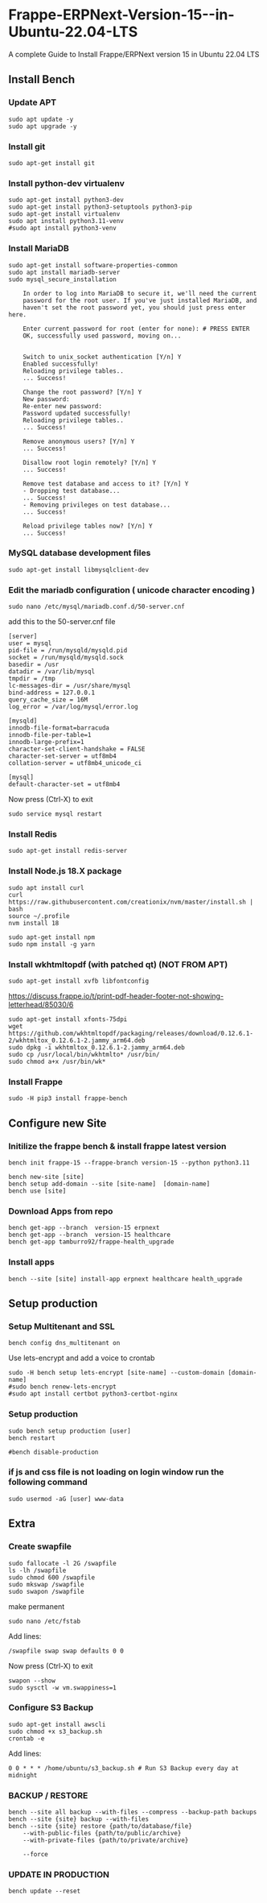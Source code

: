 # Frappe-ERPNext-Version-15--in-Ubuntu-22.04-LTS
A complete Guide to Install Frappe/ERPNext version 15  in Ubuntu 22.04 LTS

## Install Bench
### Update APT
	sudo apt update -y
	sudo apt upgrade -y

### Install git 
	sudo apt-get install git

### Install python-dev virtualenv  
	sudo apt-get install python3-dev
	sudo apt-get install python3-setuptools python3-pip
	sudo apt-get install virtualenv
	sudo apt install python3.11-venv
	#sudo apt install python3-venv

### Install MariaDB
	sudo apt-get install software-properties-common
	sudo apt install mariadb-server
	sudo mysql_secure_installation

		In order to log into MariaDB to secure it, we'll need the current
		password for the root user. If you've just installed MariaDB, and
		haven't set the root password yet, you should just press enter here.

		Enter current password for root (enter for none): # PRESS ENTER
		OK, successfully used password, moving on...


		Switch to unix_socket authentication [Y/n] Y
		Enabled successfully!
		Reloading privilege tables..
		... Success!

		Change the root password? [Y/n] Y
		New password: 
		Re-enter new password: 
		Password updated successfully!
		Reloading privilege tables..
		... Success!

		Remove anonymous users? [Y/n] Y
		... Success!

		Disallow root login remotely? [Y/n] Y
		... Success!

		Remove test database and access to it? [Y/n] Y
		- Dropping test database...
		... Success!
		- Removing privileges on test database...
		... Success!

		Reload privilege tables now? [Y/n] Y
		... Success!

### MySQL database development files

	sudo apt-get install libmysqlclient-dev

### Edit the mariadb configuration ( unicode character encoding )

	sudo nano /etc/mysql/mariadb.conf.d/50-server.cnf

add this to the 50-server.cnf file

    [server]
    user = mysql
    pid-file = /run/mysqld/mysqld.pid
    socket = /run/mysqld/mysqld.sock
    basedir = /usr
    datadir = /var/lib/mysql
    tmpdir = /tmp
    lc-messages-dir = /usr/share/mysql
    bind-address = 127.0.0.1
    query_cache_size = 16M
    log_error = /var/log/mysql/error.log

    [mysqld]
    innodb-file-format=barracuda
    innodb-file-per-table=1
    innodb-large-prefix=1
    character-set-client-handshake = FALSE
    character-set-server = utf8mb4
    collation-server = utf8mb4_unicode_ci      

    [mysql]
    default-character-set = utf8mb4

Now press (Ctrl-X) to exit

    sudo service mysql restart

### Install Redis
	sudo apt-get install redis-server

### Install Node.js 18.X package

	sudo apt install curl 
	curl https://raw.githubusercontent.com/creationix/nvm/master/install.sh | bash
	source ~/.profile
	nvm install 18

	sudo apt-get install npm
	sudo npm install -g yarn


### Install wkhtmltopdf (with patched qt) (NOT FROM APT)
	sudo apt-get install xvfb libfontconfig

https://discuss.frappe.io/t/print-pdf-header-footer-not-showing-letterhead/85030/6

	sudo apt-get install xfonts-75dpi
	wget https://github.com/wkhtmltopdf/packaging/releases/download/0.12.6.1-2/wkhtmltox_0.12.6.1-2.jammy_arm64.deb
	sudo dpkg -i wkhtmltox_0.12.6.1-2.jammy_arm64.deb
	sudo cp /usr/local/bin/wkhtmlto* /usr/bin/
	sudo chmod a+x /usr/bin/wk*

### Install Frappe

	sudo -H pip3 install frappe-bench

## Configure new Site

### Initilize the frappe bench & install frappe latest version 
	bench init frappe-15 --frappe-branch version-15 --python python3.11

	bench new-site [site]
	bench setup add-domain --site [site-name]  [domain-name]
	bench use [site]

### Download Apps from repo
	bench get-app --branch  version-15 erpnext
	bench get-app --branch  version-15 healthcare
	bench get-app tamburro92/frappe-health_upgrade

### Install apps

	bench --site [site] install-app erpnext healthcare health_upgrade 

## Setup production

### Setup Multitenant and SSL
	bench config dns_multitenant on

Use lets-encrypt and add a voice to crontab

	sudo -H bench setup lets-encrypt [site-name] --custom-domain [domain-name]
	#sudo bench renew-lets-encrypt
	#sudo apt install certbot python3-certbot-nginx

### Setup production
    
	sudo bench setup production [user]
	bench restart

	#bench disable-production

### if js and css file is not loading on login window run the following command
	sudo usermod -aG [user] www-data


## Extra
### Create swapfile
	sudo fallocate -l 2G /swapfile
	ls -lh /swapfile
	sudo chmod 600 /swapfile
	sudo mkswap /swapfile
	sudo swapon /swapfile

make permanent

	sudo nano /etc/fstab
Add lines:

	/swapfile swap swap defaults 0 0
Now press (Ctrl-X) to exit

	swapon --show
	sudo sysctl -w vm.swappiness=1

### Configure S3 Backup
	sudo apt-get install awscli
 	sudo chmod +x s3_backup.sh
	crontab -e
Add lines:

	0 0 * * * /home/ubuntu/s3_backup.sh # Run S3 Backup every day at midnight

### BACKUP / RESTORE
	bench --site all backup --with-files --compress --backup-path backups
	bench --site {site} backup --with-files
	bench --site {site} restore {path/to/database/file}
		--with-public-files {path/to/public/archive}
		--with-private-files {path/to/private/archive}

		--force

### UPDATE IN PRODUCTION
	bench update --reset
